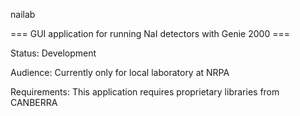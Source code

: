 nailab

=== GUI application for running NaI detectors with Genie 2000 ===

Status:
Development

Audience:
Currently only for local laboratory at NRPA

Requirements:
This application requires proprietary libraries from CANBERRA